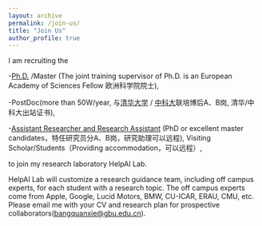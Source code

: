 ```yaml
---
layout: archive
permalink: /join-us/
title: "Join Us"
author_profile: true
---
```



I am recruiting the

-[Ph.D.](https://www.gbu.edu.cn/detail/article/731) /Master (The joint training supervisor of Ph.D. is an European Academy of Sciences Fellow 欧洲科学院院士), 

-PostDoc(more than 50W/year, 与[清华大学](https://www.gbu.edu.cn/detail/article/931) / [中科大](http://join.gbu.edu.cn/#/app/dwqdx/epxing_recruit/zpwz?pageId=7F6264E7CD444BE3B34823E31071EFDE&postListId=C806196294374AC58BF60FDC1BE4479F)联培博后A、B岗, 清华/中科大出站证书), 

-[Assistant Researcher and Research Assistant](https://mp.weixin.qq.com/s/2k_y3IRTaR1ctjoBeMkWEQ) (PhD or excellent master candidates，特任研究员分A、B岗，研究助理可以远程), Visiting Scholar/Students（Providing accommodation，可以远程）, 

to join my research laboratory HelpAI Lab. 

HelpAI Lab will customize a research guidance team, including off campus experts, for each student with a research topic. The off campus experts come from Apple, Google, Lucid Motors, BMW, CU-ICAR, ERAU, CMU, etc. Please email me with your CV and research plan for prospective collaborators(bangquanxie@gbu.edu.cn). 

